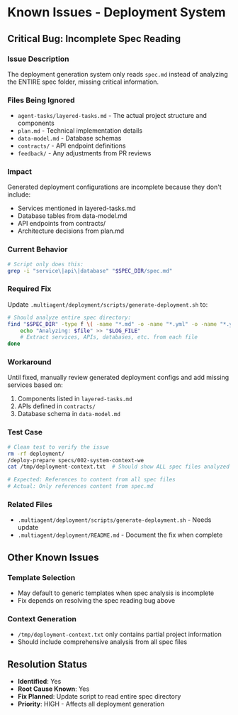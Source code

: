 # Known Issues - Deployment System

## Critical Bug: Incomplete Spec Reading

### Issue Description
The deployment generation system only reads `spec.md` instead of analyzing the ENTIRE spec folder, missing critical information.

### Files Being Ignored
- `agent-tasks/layered-tasks.md` - The actual project structure and components
- `plan.md` - Technical implementation details
- `data-model.md` - Database schemas
- `contracts/` - API endpoint definitions
- `feedback/` - Any adjustments from PR reviews

### Impact
Generated deployment configurations are incomplete because they don't include:
- Services mentioned in layered-tasks.md
- Database tables from data-model.md
- API endpoints from contracts/
- Architecture decisions from plan.md

### Current Behavior
```bash
# Script only does this:
grep -i "service\|api\|database" "$SPEC_DIR/spec.md"
```

### Required Fix
Update `.multiagent/deployment/scripts/generate-deployment.sh` to:

```bash
# Should analyze entire spec directory:
find "$SPEC_DIR" -type f \( -name "*.md" -o -name "*.yml" -o -name "*.yaml" \) | while read file; do
    echo "Analyzing: $file" >> "$LOG_FILE"
    # Extract services, APIs, databases, etc. from each file
done
```

### Workaround
Until fixed, manually review generated deployment configs and add missing services based on:
1. Components listed in `layered-tasks.md`
2. APIs defined in `contracts/`
3. Database schema in `data-model.md`

### Test Case
```bash
# Clean test to verify the issue
rm -rf deployment/
/deploy-prepare specs/002-system-context-we
cat /tmp/deployment-context.txt  # Should show ALL spec files analyzed

# Expected: References to content from all spec files
# Actual: Only references content from spec.md
```

### Related Files
- `.multiagent/deployment/scripts/generate-deployment.sh` - Needs update
- `.multiagent/deployment/README.md` - Document the fix when complete

## Other Known Issues

### Template Selection
- May default to generic templates when spec analysis is incomplete
- Fix depends on resolving the spec reading bug above

### Context Generation
- `/tmp/deployment-context.txt` only contains partial project information
- Should include comprehensive analysis from all spec files

## Resolution Status
- **Identified**: Yes
- **Root Cause Known**: Yes
- **Fix Planned**: Update script to read entire spec directory
- **Priority**: HIGH - Affects all deployment generation